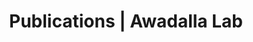 ---
title: Publications | Awadalla Lab
permalink: /publications/
published: false
isPublic_b: true

publicationType_txt: journal
title_txt: "Next-generation sequencing approaches for genetic mapping of complex diseases."
pmid_tl: 22285396
publishDate_tdt: "2012-07-15T07:23:33.000Z"
journalTitle_txt: "Journal of neuroimmunology"
volume_tl: 248
issue_tl: 1
doi_txt: "10.1016/j.jneuroim.2011.12.017"
authors_list: 
  - author_txt: "Casals F"
  - author_txt: "Idaghdour Y"
  - author_txt: "Hussin J"
  - author_txt: "Awadalla P"
---